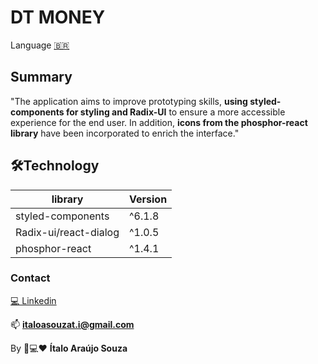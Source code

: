 # DT MONEY

Language [🇧🇷](./README.md)

## Summary

"The application aims to improve prototyping skills, **using styled-components for styling and Radix-UI** to ensure a more accessible experience for the end user. In addition, **icons from the phosphor-react library** have been incorporated to enrich the interface."

## 🛠️Technology

| library               | Version |
| --------------------- | ------- |
| styled-components     | ^6.1.8  |
| Radix-ui/react-dialog | ^1.0.5  |
| phosphor-react        | ^1.4.1  |

### Contact

[💻 Linkedin](https://www.linkedin.com/in/italoasouzati/)

📫 **italoasouzat.i@gmail.com**

By 📱💻❤ **Ítalo Araújo Souza**
